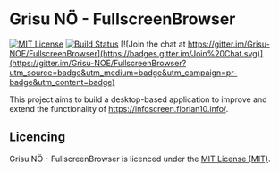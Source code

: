 Grisu NÖ - FullscreenBrowser
============
[![MIT License][license-image]][license-url] [![Build Status][vsonline-image]][vsonline-url] [![Join the chat at https://gitter.im/Grisu-NOE/FullscreenBrowser](https://badges.gitter.im/Join%20Chat.svg)](https://gitter.im/Grisu-NOE/FullscreenBrowser?utm_source=badge&utm_medium=badge&utm_campaign=pr-badge&utm_content=badge)

This project aims to build a desktop-based application to improve and extend the functionality of https://infoscreen.florian10.info/.

Licencing
---------

Grisu NÖ - FullscreenBrowser is licenced under the [MIT License (MIT)](LICENSE).

[license-image]: https://img.shields.io/badge/license-MIT-blue.svg
[license-url]: LICENSE

[vsonline-url]: https://grisu-noe.visualstudio.com/DefaultCollection/FullscreenBrowser
[vsonline-image]: https://grisu-noe.visualstudio.com/DefaultCollection/_apis/public/build/definitions/91b44015-3819-4981-9e5f-67b8f5f0b585/4/badge
